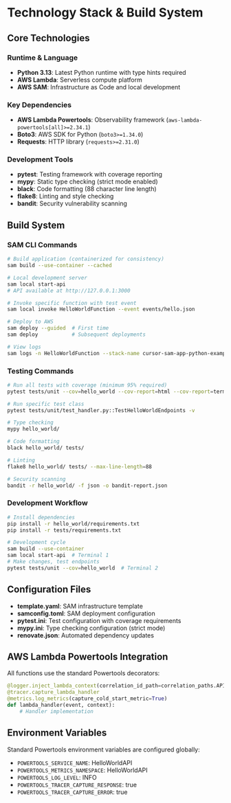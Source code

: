 # Technology Stack & Build System

## Core Technologies

### Runtime & Language
- **Python 3.13**: Latest Python runtime with type hints required
- **AWS Lambda**: Serverless compute platform
- **AWS SAM**: Infrastructure as Code and local development

### Key Dependencies
- **AWS Lambda Powertools**: Observability framework (`aws-lambda-powertools[all]>=2.34.1`)
- **Boto3**: AWS SDK for Python (`boto3>=1.34.0`)
- **Requests**: HTTP library (`requests>=2.31.0`)

### Development Tools
- **pytest**: Testing framework with coverage reporting
- **mypy**: Static type checking (strict mode enabled)
- **black**: Code formatting (88 character line length)
- **flake8**: Linting and style checking
- **bandit**: Security vulnerability scanning

## Build System

### SAM CLI Commands

```bash
# Build application (containerized for consistency)
sam build --use-container --cached

# Local development server
sam local start-api
# API available at http://127.0.0.1:3000

# Invoke specific function with test event
sam local invoke HelloWorldFunction --event events/hello.json

# Deploy to AWS
sam deploy --guided  # First time
sam deploy           # Subsequent deployments

# View logs
sam logs -n HelloWorldFunction --stack-name cursor-sam-app-python-example --tail
```

### Testing Commands

```bash
# Run all tests with coverage (minimum 95% required)
pytest tests/unit --cov=hello_world --cov-report=html --cov-report=term

# Run specific test class
pytest tests/unit/test_handler.py::TestHelloWorldEndpoints -v

# Type checking
mypy hello_world/

# Code formatting
black hello_world/ tests/

# Linting
flake8 hello_world/ tests/ --max-line-length=88

# Security scanning
bandit -r hello_world/ -f json -o bandit-report.json
```

### Development Workflow

```bash
# Install dependencies
pip install -r hello_world/requirements.txt
pip install -r tests/requirements.txt

# Development cycle
sam build --use-container
sam local start-api  # Terminal 1
# Make changes, test endpoints
pytest tests/unit --cov=hello_world  # Terminal 2
```

## Configuration Files

- **template.yaml**: SAM infrastructure template
- **samconfig.toml**: SAM deployment configuration
- **pytest.ini**: Test configuration with coverage requirements
- **mypy.ini**: Type checking configuration (strict mode)
- **renovate.json**: Automated dependency updates

## AWS Lambda Powertools Integration

All functions use the standard Powertools decorators:
```python
@logger.inject_lambda_context(correlation_id_path=correlation_paths.API_GATEWAY_REST)
@tracer.capture_lambda_handler
@metrics.log_metrics(capture_cold_start_metric=True)
def lambda_handler(event, context):
    # Handler implementation
```

## Environment Variables

Standard Powertools environment variables are configured globally:
- `POWERTOOLS_SERVICE_NAME`: HelloWorldAPI
- `POWERTOOLS_METRICS_NAMESPACE`: HelloWorldAPI
- `POWERTOOLS_LOG_LEVEL`: INFO
- `POWERTOOLS_TRACER_CAPTURE_RESPONSE`: true
- `POWERTOOLS_TRACER_CAPTURE_ERROR`: true